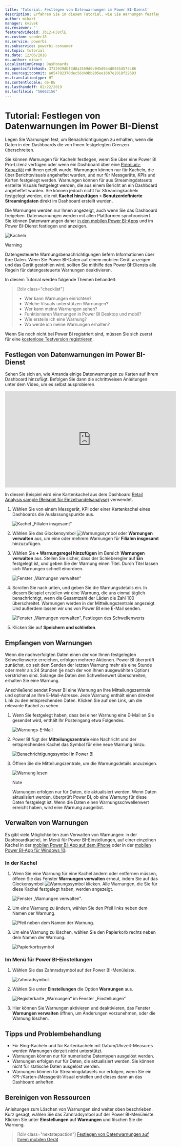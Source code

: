 ```yaml
---
title: 'Tutorial: Festlegen von Datenwarnungen im Power BI-Dienst'
description: Erfahren Sie in diesem Tutorial, wie Sie Warnungen festlegen, um Benachrichtigungen zu erhalten, wenn die Daten in den Dashboards die von Ihnen im Microsoft Power BI-Dienst festgelegten Grenzen überschreiten.
author: mihart
manager: kvivek
ms.reviewer: ''
featuredvideoid: JbL2-HJ8clE
ms.custom: seodec18
ms.service: powerbi
ms.subservice: powerbi-consumer
ms.topic: tutorial
ms.date: 12/06/2018
ms.author: mihart
LocalizationGroup: Dashboards
ms.openlocfilehash: 3732939dbf3d8a3569d0c945d9a4d0935d573c86
ms.sourcegitcommit: a054782370dec56d49bb205ee10b7e2018f22693
ms.translationtype: HT
ms.contentlocale: de-DE
ms.lasthandoff: 02/22/2019
ms.locfileid: "56662156"
---
```

# <a name="tutorial-set-data-alerts-in-power-bi-service"></a>Tutorial: Festlegen von Datenwarnungen im Power BI-Dienst
Legen Sie Warnungen fest, um Benachrichtigungen zu erhalten, wenn die Daten in den Dashboards die von Ihnen festgelegten Grenzen überschreiten. 

Sie können Warnungen für Kacheln festlegen, wenn Sie über eine Power BI Pro-Lizenz verfügen oder wenn ein Dashboard über eine [Premium-Kapazität](../service-premium.md) mit Ihnen geteilt wurde. Warnungen können nur für Kacheln, die über Berichtsvisuals angeheftet wurden, und nur für Messgeräte, KPIs und Karten festgelegt werden. Warnungen können für aus Streamingdatasets erstellte Visuals festgelegt werden, die aus einem Bericht an ein Dashboard angeheftet wurden. Sie können jedoch nicht für Streamingkacheln festgelegt werden, die mit **Kachel hinzufügen** > **Benutzerdefinierte Streamingdaten** direkt im Dashboard erstellt wurden. 

Die Warnungen werden nur Ihnen angezeigt, auch wenn Sie das Dashboard freigeben. Datenwarnungen werden mit allen Plattformen synchronisiert. Sie können Datenwarnungen daher [in den mobilen Power BI-Apps](mobile/mobile-set-data-alerts-in-the-mobile-apps.md) und im Power BI-Dienst festlegen und anzeigen. 

![Kacheln](../media/service-set-data-alerts/powerbi-alert-types-new.png)

> [!WARNING]
> Datengesteuerte Warnungsbenachrichtigungen liefern Informationen über Ihre Daten. Wenn Sie Power BI-Daten auf einem mobilen Gerät anzeigen und das Gerät gestohlen wird, sollten Sie mithilfe des Power BI-Diensts alle Regeln für datengesteuerte Warnungen deaktivieren.
> 

In diesem Tutorial werden folgende Themen behandelt:
> [!div class="checklist"]
> * Wer kann Warnungen einrichten?
> * Welche Visuals unterstützen Warnungen?
> * Wer kann meine Warnungen sehen?
> * Funktionieren Warnungen in Power BI Desktop und mobil?
> * Wie erstelle ich eine Warnung?
> * Wo werde ich meine Warnungen erhalten?

Wenn Sie noch nicht bei Power BI registriert sind, müssen Sie sich zuerst für eine [kostenlose Testversion registrieren](https://app.powerbi.com/signupredirect?pbi_source=web).

## <a name="set-data-alerts-in-power-bi-service"></a>Festlegen von Datenwarnungen im Power BI-Dienst
Sehen Sie sich an, wie Amanda einige Datenwarnungen zu Karten auf ihrem Dashboard hinzufügt. Befolgen Sie dann die schrittweisen Anleitungen unter dem Video, um es selbst ausprobieren.

<iframe width="560" height="315" src="https://www.youtube.com/embed/JbL2-HJ8clE" frameborder="0" allowfullscreen></iframe>

In diesem Beispiel wird eine Kartenkachel aus dem Dashboard [Retail Analysis sample (Beispiel für Einzelhandelsanalyse)](http://go.microsoft.com/fwlink/?LinkId=529778) verwendet.

1. Wählen Sie von einem Messgerät, KPI oder einer Kartenkachel eines Dashboards die Auslassungspunkte aus.
   
   ![Kachel „Filialen insgesamt“](media/end-user-alerts/powerbi-card.png)
2. Wählen Sie das Glockensymbol ![Warnungssymbol](media/end-user-alerts/power-bi-bell-icon.png) oder **Warnungen verwalten** aus, um eine oder mehrere Warnungen für **Filialen insgesamt** hinzuzufügen.
   
1. Wählen Sie **+ Warnungsregel hinzufügen** im Bereich **Warnungen verwalten** aus.  Stellen Sie sicher, dass der Schieberegler auf **Ein** festgelegt ist, und geben Sie der Warnung einen Titel. Durch Titel lassen sich Warnungen schnell einordnen.
   
   ![Fenster „Warnungen verwalten“](media/end-user-alerts/powerbi-alert-title.png)
4. Scrollen Sie nach unten, und geben Sie die Warnungsdetails ein.  In diesem Beispiel erstellen wir eine Warnung, die uns einmal täglich benachrichtigt, wenn die Gesamtzahl der Läden die Zahl 100 überschreitet. Warnungen werden in der Mitteilungszentrale angezeigt. Und außerdem lassen wir uns von Power BI eine E-Mail senden.
   
   ![Fenster „Warnungen verwalten“, Festlegen des Schwellenwerts](media/end-user-alerts/power-bi-set-alert-details.png)
5. Klicken Sie auf **Speichern und schließen**.

## <a name="receiving-alerts"></a>Empfangen von Warnungen
Wenn die nachverfolgten Daten einen der von Ihnen festgelegten Schwellenwerte erreichen, erfolgen mehrere Aktionen. Power BI überprüft zunächst, ob seit dem Senden der letzten Warnung mehr als eine Stunde oder mehr als 24 Stunden (je nach der von Ihnen ausgewählten Option) verstrichen sind. Solange die Daten den Schwellenwert überschreiten, erhalten Sie eine Warnung.

Anschließend sendet Power BI eine Warnung an Ihre Mitteilungszentrale und optional an Ihre E-Mail-Adresse. Jede Warnung enthält einen direkten Link zu den entsprechenden Daten. Klicken Sie auf den Link, um die relevante Kachel zu sehen.  

1. Wenn Sie festgelegt haben, dass bei einer Warnung eine E-Mail an Sie gesendet wird, enthält Ihr Posteingang etwa Folgendes.
   
   ![Warnungs-E-Mail](media/end-user-alerts/powerbi-alerts-email.png)
2. Power BI fügt der **Mitteilungszentrale** eine Nachricht und der entsprechenden Kachel das Symbol für eine neue Warnung hinzu.
   
   ![Benachrichtigungssymbol in Power BI](media/end-user-alerts/powerbi-alert-notifications.png)
3. Öffnen Sie die Mitteilungszentrale, um die Warnungsdetails anzuzeigen.
   
    ![Warnung lesen](media/end-user-alerts/powerbi-alert-notification.png)
   
   > [!NOTE]
   > Warnungen erfolgen nur für Daten, die aktualisiert werden. Wenn Daten aktualisiert werden, überprüft Power BI, ob eine Warnung für diese Daten festgelegt ist. Wenn die Daten einen Warnungsschwellenwert erreicht haben, wird eine Warnung ausgelöst.
   > 
   > 

## <a name="managing-alerts"></a>Verwalten von Warnungen
Es gibt viele Möglichkeiten zum Verwalten von Warnungen: in der Dashboardkachel, im Menü für Power BI-Einstellungen, auf einer einzelnen Kachel in der [mobilen Power BI-App auf dem iPhone](mobile/mobile-set-data-alerts-in-the-mobile-apps.md) oder in der [mobilen Power BI-App für Windows 10](mobile/mobile-set-data-alerts-in-the-mobile-apps.md).

### <a name="from-the-tile-itself"></a>In der Kachel
1. Wenn Sie eine Warnung für eine Kachel ändern oder entfernen müssen, öffnen Sie das Fenster **Warnungen verwalten** erneut, indem Sie auf das Glockensymbol ![Warnungssymbol](media/end-user-alerts/power-bi-bell-icon.png) klicken. Alle Warnungen, die Sie für diese Kachel festgelegt haben, werden angezeigt.
   
    ![Fenster „Warnungen verwalten“](media/end-user-alerts/powerbi-see-alerts.png).
2. Um eine Warnung zu ändern, wählen Sie den Pfeil links neben dem Namen der Warnung.
   
    ![Pfeil neben dem Namen der Warnung](media/end-user-alerts/powerbi-see-alerts-arrow.png).
3. Um eine Warnung zu löschen, wählen Sie den Papierkorb rechts neben dem Namen der Warnung.
   
      ![Papierkorbsymbol](media/end-user-alerts/powerbi-see-alerts-delete.png)

### <a name="from-the-power-bi-settings-menu"></a>Im Menü für Power BI-Einstellungen
1. Wählen Sie das Zahnradsymbol auf der Power BI-Menüleiste.
   
    ![Zahnradsymbol](media/end-user-alerts/powerbi-gear-icon.png).
2. Wählen Sie unter **Einstellungen** die Option **Warnungen** aus.
   
    ![Registerkarte „Warnungen“ im Fenster „Einstellungen“](media/end-user-alerts/powerbi-alert-settings.png)
3. Hier können Sie Warnungen aktivieren und deaktivieren, das Fenster **Warnungen verwalten** öffnen, um Änderungen vorzunehmen, oder die Warnung löschen.

## <a name="tips-and-troubleshooting"></a>Tipps und Problembehandlung
* Für Bing-Kacheln und für Kartenkacheln mit Datum/Uhrzeit-Measures werden Warnungen derzeit nicht unterstützt.
* Warnungen können nur für numerische Datentypen ausgelöst werden.
* Warnungen erfolgen nur für Daten, die aktualisiert werden. Sie können nicht für statische Daten ausgelöst werden.
* Warnungen können für Streamingdatasets nur erfolgen, wenn Sie ein KPI-/Karten-/Messgerät-Visual erstellen und dieses dann an das Dashboard anheften.

## <a name="clean-up-resources"></a>Bereinigen von Ressourcen
Anleitungen zum Löschen von Warnungen sind weiter oben beschrieben. Kurz gesagt, wählen Sie das Zahnradsymbol auf der Power BI-Menüleiste. Klicken Sie unter **Einstellungen** auf **Warnungen** und löschen Sie die Warnung.

> [!div class="nextstepaction"]
> [Festlegen von Datenwarnungen auf Ihrem mobilen Gerät](mobile/mobile-set-data-alerts-in-the-mobile-apps.md)


